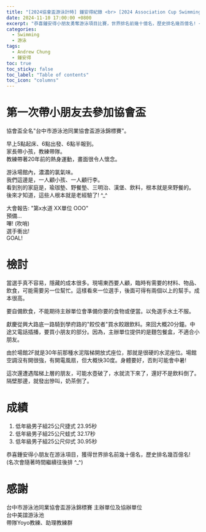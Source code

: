```yaml
---
title: "[2024協會盃游泳計時] 鍾安得紀錄 <br> [2024 Association Cup Swimming Timing] Andrew Chung's Records"
date: 2024-11-10 17:00:00 +0800
excerpt: "恭喜鍾安得小朋友勇奪游泳項目比賽，世界排名前幾十億名，歷史排名幾百億名! <br> Congratulations to the child Andrew Chung for winning the swimming competition, ranking among the top billions in the world, and ranking among the tens of billions in history!"
categories:
  - Swimming
  - 游泳
tags:
  - Andrew Chung
  - 鍾安得
toc: true
toc_sticky: false
toc_label: "Table of contents"
toc_icon: "columns"
---
```


# 第一次帶小朋友去參加協會盃

協會盃全名"台中市游泳池同業協會盃游泳錦標賽"。

早上5點起床、6點出發、6點半報到。  
家長帶小孩，教練帶隊。  
教練帶著20年前的熱身運動，畫面很令人懷念。  

游泳場館內，濃濃的氯氣味。  
我們這邊是，一人顧小孩、一人顧行李。  
看到別的家庭是，瑜珈墊、野餐墊、三明治、漢堡、飲料，根本就是來野餐的。  
後來才知道，這些人根本就是老經驗了! ^_^

大會報告: "第x水道 XX單位 OOO"  
預備...  
嗶! (吹哨)  
選手衝出!  
GOAL!

# 檢討

當選手真不容易，隱藏的成本很多。現場東西要人顧，臨時有需要的材料、物品、飲食，可能需要另一位幫忙。這樣看來一位選手，後面可得有兩個以上的幫手。成本很高。

要自備飲食，不能期待主辦單位會準備你要的食物或便當。以免選手水土不服。

獻慶從興大路底一路騎到學府路的"餃佼者"買水餃跟飲料。來回大概20分鐘。中途又電話插播，要買小朋友的部分。因為，主辦單位提供的是麵包餐盒，不適合小朋友。

由於場館2F就是30年前那種水泥階梯開放式座位，那就是很硬的水泥座位。場館空調沒有開很強，有開電風扇，但大概快30度。身體要好，否則可能會中暑!

這次還遭遇階梯上層的朋友，可能水壺破了，水就流下來了，還好不是飲料倒了。隔壁那邊，就發出慘叫，奶茶倒了。

# 成績
1. 低年級男子組25公尺捷式 23.95秒
2. 低年級男子組25公尺蛙式 32.17秒
3. 低年級男子組25公尺仰式 30.95秒

恭喜鍾安得小朋友在游泳項目，獲得世界排名前幾十億名，歷史排名幾百億名!  
(名次會隨著時間繼續往後排 ^_^)

# 感謝
台中市游泳池同業協會盃游泳錦標賽 主辦單位及協辦單位  
台中美誼游泳池  
帶隊Yoyo教練、助理教練群

<!--
FB: 


Twitter: 

-->
